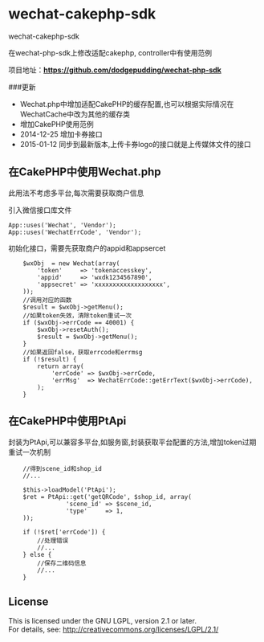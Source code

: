 # wechat-cakephp-sdk
wechat-cakephp-sdk

在wechat-php-sdk上修改适配cakephp,
controller中有使用范例

项目地址：**https://github.com/dodgepudding/wechat-php-sdk**  

###更新
- Wechat.php中增加适配CakePHP的缓存配置,也可以根据实际情况在WechatCache中改为其他的缓存类
- 增加CakePHP使用范例
- 2014-12-25 增加卡券接口
- 2015-01-12 同步到最新版本,上传卡券logo的接口就是上传媒体文件的接口

在CakePHP中使用Wechat.php
-------
此用法不考虑多平台,每次需要获取商户信息

引入微信接口库文件

    App::uses('Wechat', 'Vendor');
    App::uses('WechatErrCode', 'Vendor');


初始化接口，需要先获取商户的appid和appsercet

        $wxObj  = new Wechat(array(
            'token'     => 'tokenaccesskey',
            'appid'     => 'wxdk1234567890',
            'appsecret' => 'xxxxxxxxxxxxxxxxxxx',
        ));
        //调用对应的函数
        $result = $wxObj->getMenu();
        //如果token失效，清除token重试一次
        if ($wxObj->errCode == 40001) {
            $wxObj->resetAuth();
            $result = $wxObj->getMenu();
        }
        //如果返回false，获取errcode和errmsg
        if (!$result) {
            return array(
                'errCode' => $wxObj->errCode,
                'errMsg'  => WechatErrCode::getErrText($wxObj->errCode),
            );
        }
        
在CakePHP中使用PtApi
-------
封装为PtApi,可以兼容多平台,如服务窗,封装获取平台配置的方法,增加token过期重试一次机制

        //得到scene_id和shop_id
        //...

        $this->loadModel('PtApi');
        $ret = PtApi::get('getQRCode', $shop_id, array(
                    'scene_id' => $scene_id,
                    'type'     => 1,
        ));

        if (!$ret['errCode']) {
            //处理错误
            //...
        } else {
            //保存二维码信息
            //...
        }
     
License
-------
This is licensed under the GNU LGPL, version 2.1 or later.   
For details, see: http://creativecommons.org/licenses/LGPL/2.1/